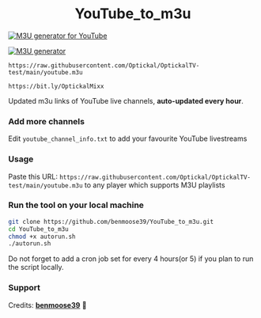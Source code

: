 
<h1 align="center"> YouTube_to_m3u </h1>

[![M3U generator for YouTube](https://github.com/Optickal/OptickalTV-test/actions/workflows/m3u_Generator.yml/badge.svg)](https://github.com/Optickal/OptickalTV-test/actions/workflows/m3u_Generator.yml)


[![M3U generator](https://github.com/Optickal/OptickalTV-test/actions/workflows/m3u_Generator.yml/badge.svg?event=workflow_run)](https://github.com/Optickal/OptickalTV-test/actions/workflows/m3u_Generator.yml)



`https://raw.githubusercontent.com/Optickal/OptickalTV-test/main/youtube.m3u`

`https://bit.ly/OptickalMixx`

Updated m3u links of YouTube live channels, **auto-updated every hour**.


### Add more channels
Edit `youtube_channel_info.txt` to add your favourite YouTube livestreams

### Usage
Paste this URL: `https://raw.githubusercontent.com/Optickal/OptickalTV-test/main/youtube.m3u` to any player which supports M3U playlists

### Run the tool on your local machine
``` bash
git clone https://github.com/benmoose39/YouTube_to_m3u.git
cd YouTube_to_m3u
chmod +x autorun.sh
./autorun.sh
```

Do not forget to add a cron job set for every 4 hours(or 5) if you plan to run the script locally.

### Support

Credits: [**benmoose39**](https://github.com/benmoose39) 🙂
